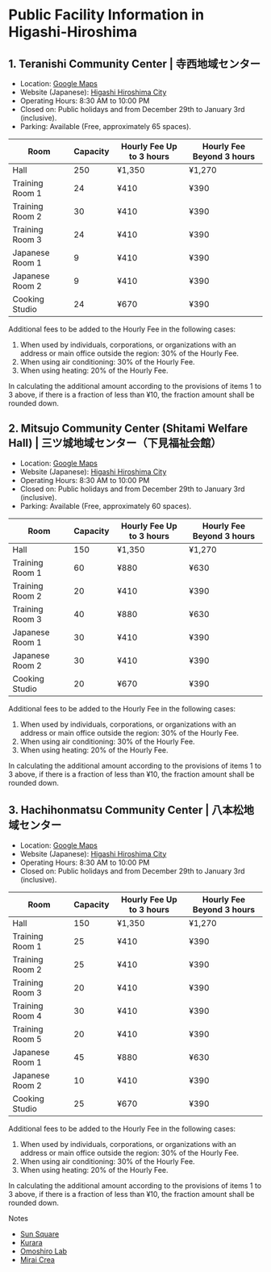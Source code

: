 # Public Facility Information in Higashi-Hiroshima

## 1. Teranishi Community Center | 寺西地域センター
- Location: [Google Maps](https://maps.app.goo.gl/nNR1zZ1mpfggj7Qg8)
- Website (Japanese): [Higashi Hiroshima City](https://www.city.higashihiroshima.lg.jp/soshiki/chiikishinko/7/13/6/5/4291.html)
- Operating Hours: 8:30 AM to 10:00 PM
- Closed on: Public holidays and from December 29th to January 3rd (inclusive).
- Parking: Available (Free, approximately 65 spaces).

| Room             | Capacity | Hourly Fee Up to 3 hours | Hourly Fee Beyond 3 hours |
|------------------|----------|--------------------------|---------------------------|
| Hall             | 250      | ¥1,350                   | ¥1,270                    |
| Training Room 1  | 24       | ¥410                     | ¥390                     |
| Training Room 2  | 30       | ¥410                     | ¥390                     |
| Training Room 3  | 24       | ¥410                     | ¥390                     |
| Japanese Room 1  | 9        | ¥410                     | ¥390                     |
| Japanese Room 2  | 9        | ¥410                     | ¥390                     |
| Cooking Studio   | 24       | ¥670                     | ¥390                     |

Additional fees to be added to the Hourly Fee in the following cases:
1. When used by individuals, corporations, or organizations with an address or main office outside the region: 30% of the Hourly Fee.
2. When using air conditioning: 30% of the Hourly Fee.
3. When using heating: 20% of the Hourly Fee.

In calculating the additional amount according to the provisions of items 1 to 3 above, if there is a fraction of less than ¥10, the fraction amount shall be rounded down.



## 2. Mitsujo Community Center (Shitami Welfare Hall) | 三ツ城地域センター（下見福祉会館）
- Location: [Google Maps](https://maps.app.goo.gl/GdK8DKn6yvfEJp1t8)
- Website (Japanese): [Higashi Hiroshima City](https://www.city.higashihiroshima.lg.jp/soshiki/chiikishinko/7/13/6/5/31721.html)
- Operating Hours: 8:30 AM to 10:00 PM
- Closed on: Public holidays and from December 29th to January 3rd (inclusive).
- Parking: Available (Free, approximately 60 spaces).

| Room           | Capacity | Hourly Fee Up to 3 hours | Hourly Fee Beyond 3 hours |
|----------------|----------|--------------------------|---------------------------|
| Hall           | 150      | ¥1,350                   | ¥1,270                    |
| Training Room 1| 60       | ¥880                     | ¥630                     |
| Training Room 2| 20       | ¥410                     | ¥390                     |
| Training Room 3| 40       | ¥880                     | ¥630                     |
| Japanese Room 1| 30       | ¥410                     | ¥390                     |
| Japanese Room 2| 30       | ¥410                     | ¥390                     |
| Cooking Studio | 20       | ¥670                     | ¥390                     |

Additional fees to be added to the Hourly Fee in the following cases:
1. When used by individuals, corporations, or organizations with an address or main office outside the region: 30% of the Hourly Fee.
2. When using air conditioning: 30% of the Hourly Fee.
3. When using heating: 20% of the Hourly Fee.

In calculating the additional amount according to the provisions of items 1 to 3 above, if there is a fraction of less than ¥10, the fraction amount shall be rounded down.



## 3. Hachihonmatsu Community Center | 八本松地域センター
- Location: [Google Maps](https://maps.app.goo.gl/69pWeK8nBBU4aYAq8)
- Website (Japanese): [Higashi Hiroshima City](https://www.city.higashihiroshima.lg.jp/soshiki/chiikishinko/7/13/6/6/4282.html)
- Operating Hours: 8:30 AM to 10:00 PM
- Closed on: Public holidays and from December 29th to January 3rd (inclusive).

| Room           | Capacity | Hourly Fee Up to 3 hours | Hourly Fee Beyond 3 hours |
|----------------|----------|--------------------------|---------------------------|
| Hall           | 150      | ¥1,350                   | ¥1,270                    |
| Training Room 1| 25       | ¥410                     | ¥390                     |
| Training Room 2| 25       | ¥410                     | ¥390                     |
| Training Room 3| 20       | ¥410                     | ¥390                     |
| Training Room 4| 30       | ¥410                     | ¥390                     |
| Training Room 5| 20       | ¥410                     | ¥390                     |
| Japanese Room 1| 45       | ¥880                     | ¥630                     |
| Japanese Room 2| 10       | ¥410                     | ¥390                     |
| Cooking Studio | 25       | ¥670                     | ¥390                     |

Additional fees to be added to the Hourly Fee in the following cases:
1. When used by individuals, corporations, or organizations with an address or main office outside the region: 30% of the Hourly Fee.
2. When using air conditioning: 30% of the Hourly Fee.
3. When using heating: 20% of the Hourly Fee.

In calculating the additional amount according to the provisions of items 1 to 3 above, if there is a fraction of less than ¥10, the fraction amount shall be rounded down.


Notes
- [Sun Square](https://www.shiminbunka.org/)
- [Kurara](https://kurara-hall.jp/usage-guidance/)
- [Omoshiro Lab](https://omolab-en.hiroshima-u.ac.jp/)
- [Mirai Crea](https://miraicrea.hiroshima-u.ac.jp/interaction/)
